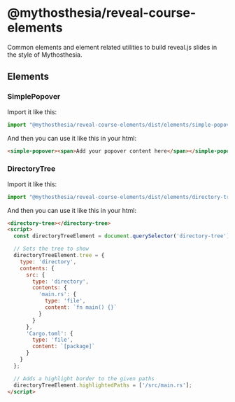 # @mythosthesia/reveal-course-elements

Common elements and element related utilities to build reveal.js slides in the style of Mythosthesia.

## Elements

### SimplePopover

Import it like this:

```js
import "@mythosthesia/reveal-course-elements/dist/elements/simple-popover.js";
```

And then you can use it like this in your html:

```html
<simple-popover><span>Add your popover content here</span></simple-popover>
```

### DirectoryTree

Import it like this:

```js
import "@mythosthesia/reveal-course-elements/dist/elements/directory-tree.js";
```

And then you can use it like this in your html:

```html
<directory-tree></directory-tree>
<script>
  const directoryTreeElement = document.querySelector('directory-tree');

  // Sets the tree to show 
  directoryTreeElement.tree = {
    type: 'directory',
    contents: {
      src: {
        type: 'directory',
        contents: {
          'main.rs': {
            type: 'file',
            content: `fn main() {}`
          }
        }
      },
      'Cargo.toml': {
        type: 'file',
        content: `[package]`
      }
    }
  };

  // Adds a highlight border to the given paths
  directoryTreeElement.highlightedPaths = ['/src/main.rs'];
</script>
```
